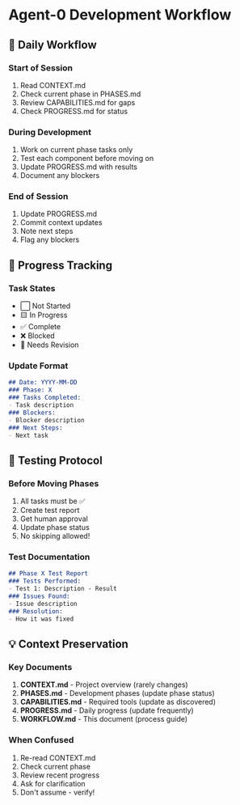 # Agent-0 Development Workflow

## 🔄 Daily Workflow

### Start of Session
1. Read CONTEXT.md
2. Check current phase in PHASES.md
3. Review CAPABILITIES.md for gaps
4. Check PROGRESS.md for status

### During Development
1. Work on current phase tasks only
2. Test each component before moving on
3. Update PROGRESS.md with results
4. Document any blockers

### End of Session
1. Update PROGRESS.md
2. Commit context updates
3. Note next steps
4. Flag any blockers

## 📝 Progress Tracking

### Task States
- ⬜ Not Started
- 🟨 In Progress  
- ✅ Complete
- ❌ Blocked
- 🔄 Needs Revision

### Update Format
```markdown
## Date: YYYY-MM-DD
### Phase: X
### Tasks Completed:
- Task description
### Blockers:
- Blocker description
### Next Steps:
- Next task
```

## 🚧 Testing Protocol

### Before Moving Phases
1. All tasks must be ✅
2. Create test report
3. Get human approval
4. Update phase status
5. No skipping allowed!

### Test Documentation
```markdown
## Phase X Test Report
### Tests Performed:
- Test 1: Description - Result
### Issues Found:
- Issue description
### Resolution:
- How it was fixed
```

## 💡 Context Preservation

### Key Documents
1. **CONTEXT.md** - Project overview (rarely changes)
2. **PHASES.md** - Development phases (update phase status)
3. **CAPABILITIES.md** - Required tools (update as discovered)
4. **PROGRESS.md** - Daily progress (update frequently)
5. **WORKFLOW.md** - This document (process guide)

### When Confused
1. Re-read CONTEXT.md
2. Check current phase
3. Review recent progress
4. Ask for clarification
5. Don't assume - verify!

